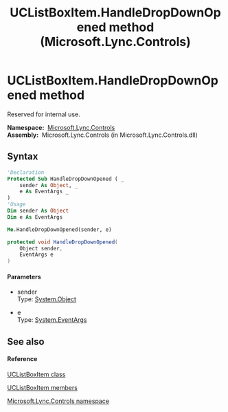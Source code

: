 ﻿---
title: UCListBoxItem.HandleDropDownOpened method  (Microsoft.Lync.Controls)
TOCTitle: 'HandleDropDownOpened method '
ms:assetid: M:Microsoft.Lync.Controls.UCListBoxItem.HandleDropDownOpened(System.Object,System.EventArgs)_DI_3_UC_OCS14MrefLyncWPF
ms:mtpsurl: https://msdn.microsoft.com/en-us/library/microsoft.lync.controls.uclistboxitem.handledropdownopened(v=office.15)
ms:contentKeyID: 48600290
ms.date: 07/28/2014
mtps_version: v=office.15
f1_keywords:
- Microsoft.Lync.Controls.UCListBoxItem.HandleDropDownOpened
dev_langs:
- CSharp
- JScript
- VB
- other
---

# UCListBoxItem.HandleDropDownOpened method

Reserved for internal use.

**Namespace:**  [Microsoft.Lync.Controls](microsoft-lync-controls-namespace_1.md)  
**Assembly:**  Microsoft.Lync.Controls (in Microsoft.Lync.Controls.dll)

## Syntax

``` vb
'Declaration
Protected Sub HandleDropDownOpened ( _
    sender As Object, _
    e As EventArgs _
)
'Usage
Dim sender As Object
Dim e As EventArgs

Me.HandleDropDownOpened(sender, e)
```

``` csharp
protected void HandleDropDownOpened(
    Object sender,
    EventArgs e
)
```

#### Parameters

  - sender  
    Type: [System.Object](http://msdn2.microsoft.com/en-us/library/e5kfa45b)  

<!-- end list -->

  - e  
    Type: [System.EventArgs](http://msdn2.microsoft.com/en-us/library/118wxtk3)  

## See also

#### Reference

[UCListBoxItem class](uclistboxitem-class-microsoft-lync-controls_1.md)

[UCListBoxItem members](uclistboxitem-members-microsoft-lync-controls_1.md)

[Microsoft.Lync.Controls namespace](microsoft-lync-controls-namespace_1.md)

